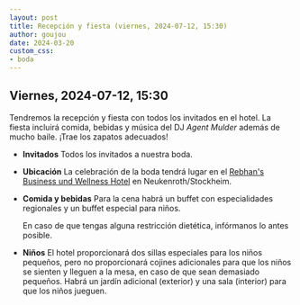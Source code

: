 ```yaml
---
layout: post
title: Recepción y fiesta (viernes, 2024-07-12, 15:30)
author: goujou
date: 2024-03-20
custom_css:
- boda
---
```


## Viernes, 2024-07-12, 15:30
Tendremos la recepción y fiesta con todos los invitados en el hotel.
La fiesta incluirá comida, bebidas y música del DJ *Agent Mulder* además de mucho baile.
¡Trae los zapatos adecuados!

- **Invitados**
     Todos los invitados a nuestra boda.

- **Ubicación**
     La celebración de la boda tendrá lugar en el [Rebhan's Business und Wellness Hotel](https://hotel-rebhan.de/?lang=es) en Neukenroth/Stockheim.

- **Comida y bebidas**
     Para la cena habrá un buffet con especialidades regionales y un buffet especial para niños.

     En caso de que tengas alguna restricción dietética, infórmanos lo antes posible.

- **Niños**
     El hotel proporcionará dos sillas especiales para los niños pequeños, pero no proporcionará cojines adicionales para que los niños se sienten y lleguen a la mesa, en caso de que sean demasiado pequeños.
     Habrá un jardín adicional (exterior) y una sala (interior) para que los niños jueguen.


